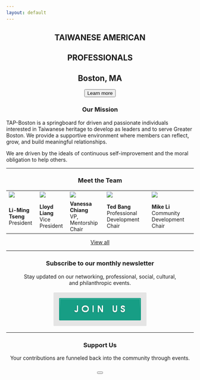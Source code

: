 ```yaml
---
layout: default
---
```


<div class="main-contents-area">
<center>
  <h2 class="taiwanese-american">TAIWANESE AMERICAN</h2>
  <h2 class="professionals">PROFESSIONALS</h2>
  <h2 class="location">Boston, MA</h2>
  <a href="{{ site.baseurl }}/about/overview"><button class="index-learn-more">Learn more</button></a>
</center>

<center>
  <h3>Our Mission</h3>
</center>

<p class="index-mission">
TAP-Boston is a springboard for driven and passionate individuals interested in Taiwanese heritage to develop as leaders and to serve Greater Boston. We provide a supportive environment where members can reflect, grow, and build meaningful relationships.
</p>

<p class="index-mission">
We are driven by the ideals of continuous self-improvement and the moral obligation to help others.
</p>

<hr class="index-team">

<center>
  <h3 class="meet-the-team">Meet the Team</h3>
</center>

<table class="index-team">
  <tr>
    <td><a href="{{ site.baseurl }}/about/team/#team-li-ming-tseng"><img class="index-team" src="{{ site.baseurl }}/assets/images/team-images/team-li-ming-tseng.png"/></a></td>
    <td><a href="{{ site.baseurl }}/about/team/#team-lloyd-liang"><img class="index-team" src="{{ site.baseurl }}/assets/images/team-images/team-lloyd-liang.png"/></a></td>
    <td><a href="{{ site.baseurl }}/about/team/#team-vanessa-chiang"><img class="index-team" src="{{ site.baseurl }}/assets/images/team-images/team-vanessa-chiang.png"/></a></td>
    <td><a href="{{ site.baseurl }}/about/team/#team-ted-bang"><img class="index-team" src="{{ site.baseurl }}/assets/images/team-images/team-ted-bang.png"/></a></td>
    <td><a href="{{ site.baseurl }}/about/team/#team-mike-li"><img class="index-team" src="{{ site.baseurl }}/assets/images/team-images/team-mike-li.png"/></a></td>
  </tr>
  <tr class="index-team-tags">
    <td><b>Li-Ming Tseng</b><br/>President</td>
    <td><b>Lloyd Liang</b><br/>Vice President</td>
    <td><b>Vanessa Chiang</b><br/>VP, Mentorship Chair</td>
    <td><b>Ted Bang</b><br/>Professional Development Chair</td>
    <td><b>Mike Li</b><br/>Community Development Chair</td>
  </tr>
</table>

<center>
  <a class="index-team-view-all" href="{{ site.baseurl }}/about/team">View all</a>
</center>

<hr>

<center>
  <h3>Subscribe to our monthly newsletter</h3>
  Stay updated on our networking, professional, social, cultural,<br/>
  and philanthropic events.<br/><br/>
  <a href="#mailmunch-pop-121032">
     <img src="/assets/images/join-us-button.png" class="join-us-button">
  </a>
</center>

<hr>

<center>
  <h3>Support Us</h3>
  Your contributions are funneled back into the community through events.<br/><br/>
    <a href="https://www.paypal.me/tapbos">
      <button class="donate-button"></button>
    </a>
</center>
</div>